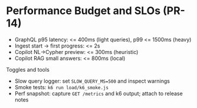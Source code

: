 # Performance Budget and SLOs (PR-14)

- GraphQL p95 latency: <= 400ms (light queries), p99 <= 1500ms (heavy)
- Ingest start → first progress: <= 2s
- Copilot NL→Cypher preview: <= 300ms (heuristic)
- Copilot RAG small answers: <= 800ms (local)

Toggles and tools
- Slow query logger: set `SLOW_QUERY_MS=500` and inspect warnings
- Smoke tests: `k6 run load/k6_smoke.js`
- Perf snapshot: capture `GET /metrics` and k6 output; attach to release notes
